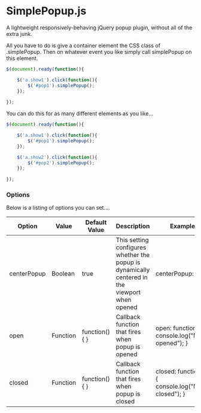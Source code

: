 SimplePopup.js
===========

A lightweight responsively-behaving jQuery popup plugin, without all of the extra junk.

All you have to do is give a container element the CSS class of .simplePopup. Then on whatever event you like simply call simplePopup on this element.

```javascript
$(document).ready(function(){

    $('a.show1').click(function(){
        $('#pop1').simplePopup();
    }); 
  
});
```

You can do this for as many different elements as you like...

```javascript
$(document).ready(function(){

    $('a.show1').click(function(){
        $('#pop1').simplePopup();
    }); 

    $('a.show2').click(function(){
        $('#pop2').simplePopup();
    }); 
  
});
```

### Options

Below is a listing of options you can set....

| Option | Value | Default Value | Description | Example |
| --- | --- | --- | --- | --- |
| centerPopup | Boolean | true | This setting configures whether the popup is dynamically centered in the viewport when opened | centerPopup: false |
| open | Function | function() { } | Callback function that fires when popup is opened | open: function() { console.log("Menu opened"); } |
| closed | Function | function() { } | Callback function that fires when popup is closed | closed: function() { console.log("Menu closed"); } |
